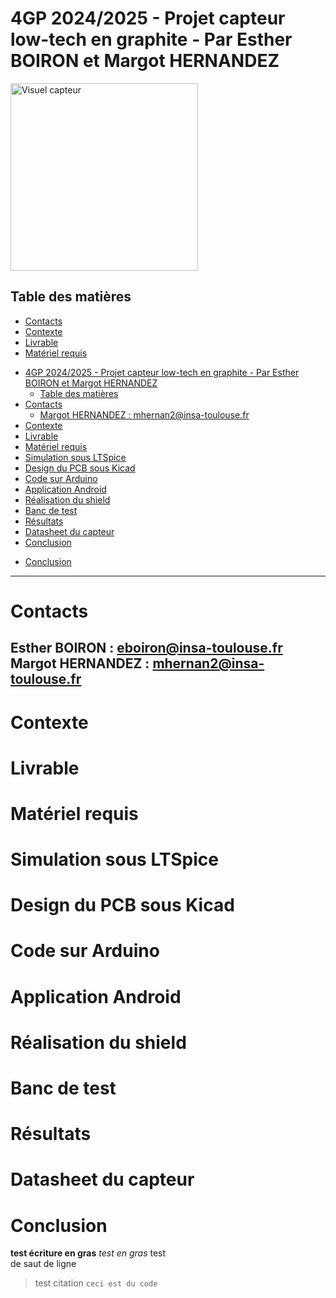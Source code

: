 # 4GP 2024/2025 - Projet capteur low-tech en graphite - Par Esther BOIRON et Margot HERNANDEZ

<img src="Divers/SchemaCapteur.png" alt="Visuel capteur" width="300">

## Table des matières

* [Contacts](#contacts)
* [Contexte](#contexte)
* [Livrable](#librable)
* [Matériel requis](#matériel-requis)
- [4GP 2024/2025 - Projet capteur low-tech en graphite - Par Esther BOIRON et Margot HERNANDEZ](#4gp-20242025---projet-capteur-low-tech-en-graphite---par-esther-boiron-et-margot-hernandez)
  - [Table des matières](#table-des-matières)
- [Contacts](#contacts)
  - [Margot HERNANDEZ : mhernan2@insa-toulouse.fr](#margot-hernandez--mhernan2insa-toulousefr)
- [Contexte](#contexte)
- [Livrable](#livrable)
- [Matériel requis](#matériel-requis)
- [Simulation sous LTSpice](#simulation-sous-ltspice)
- [Design du PCB sous Kicad](#design-du-pcb-sous-kicad)
- [Code sur Arduino](#code-sur-arduino)
- [Application Android](#application-android)
- [Réalisation du shield](#réalisation-du-shield)
- [Banc de test](#banc-de-test)
- [Résultats](#résultats)
- [Datasheet du capteur](#datasheet-du-capteur)
- [Conclusion](#conclusion)
* [Conclusion](#conclusion) 
------------
# Contacts 
Esther BOIRON : eboiron@insa-toulouse.fr  
Margot HERNANDEZ : mhernan2@insa-toulouse.fr  
------------
# Contexte
# Livrable
# Matériel requis
# Simulation sous LTSpice
# Design du PCB sous Kicad
# Code sur Arduino
# Application Android
# Réalisation du shield
# Banc de test
# Résultats
# Datasheet du capteur
# Conclusion

__test écriture en gras__
*test en gras* 
test  
de saut de ligne
> test citation
> `ceci est du code`